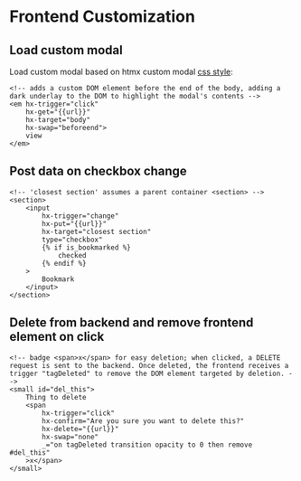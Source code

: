 # Frontend Customization

## Load custom modal

Load custom modal based on htmx custom modal [css style](https://htmx.org/examples/modal-custom/):

```jinja
<!-- adds a custom DOM element before the end of the body, adding a dark underlay to the DOM to highlight the modal's contents -->
<em hx-trigger="click"
    hx-get="{{url}}"
    hx-target="body"
    hx-swap="beforeend">
    view
</em>
```

## Post data on checkbox change

```jinja
<!-- 'closest section' assumes a parent container <section> -->
<section>
    <input
        hx-trigger="change"
        hx-put="{{url}}"
        hx-target="closest section"
        type="checkbox"
        {% if is_bookmarked %}
            checked
        {% endif %}
    >
        Bookmark
    </input>
</section>
```

## Delete from backend and remove frontend element on click

```jinja
<!-- badge <span>x</span> for easy deletion; when clicked, a DELETE request is sent to the backend. Once deleted, the frontend receives a trigger "tagDeleted" to remove the DOM element targeted by deletion. -->
<small id="del_this">
    Thing to delete
    <span
        hx-trigger="click"
        hx-confirm="Are you sure you want to delete this?"
        hx-delete="{{url}}"
        hx-swap="none"
        _="on tagDeleted transition opacity to 0 then remove #del_this"
    >x</span>
</small>
```
